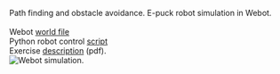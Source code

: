 Path finding and obstacle avoidance.
E-puck robot simulation in Webot.<br>
<br>
Webot <a href="path_finding_obstacle_avoidance.wbt">world file</a><br>
Python robot control <a href="obstacle_epuck_control_script.py">script</a><br>
Exercise <a href="Webots_epuck_obstacle_exercise.pdf">description</a> (pdf).<br>
 <img src="Webots_epuck_obstacle_avoidance.gif" alt="Webot simulation."> 
